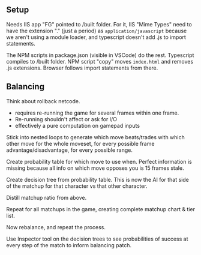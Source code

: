 ## Setup

Needs IIS app "FG" pointed to /built folder. For it, IIS "Mime Types" need to have the extension "." (just a period) as `application/javascript` because we aren't using a module loader, and typescript doesn't add .js to import statements.

The NPM scripts in package.json (visible in VSCode) do the rest. Typescript compiles to /built folder. NPM script "copy" moves `index.html` and removes .js extensions. Browser follows import statements from there.

## Balancing

Think about rollback netcode.

- requires re-running the game for several frames within one frame.
- Re-running shouldn't affect or ask for I/O
- effectively a pure computation on gamepad inputs

Stick into nested loops to generate which move beats/trades with which other move for the whole moveset, for every possible frame advantage/disadvantage, for every possible range.

Create probability table for which move to use when. Perfect information is missing because all info on which move opposes you is 15 frames stale.

Create decision tree from probability table. This is now the AI for that side of the matchup for that character vs that other character.

Distill matchup ratio from above.

Repeat for all matchups in the game, creating complete matchup chart & tier list.

Now rebalance, and repeat the process.

Use Inspector tool on the decision trees to see probabilities of success at every step of the match to inform balancing patch.
